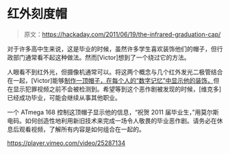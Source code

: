 # 红外刻度帽

> 原文：<https://hackaday.com/2011/06/19/the-infrared-graduation-cap/>

对于许多高中生来说，这是毕业的时候，虽然许多学生喜欢装饰他们的帽子，但行政部门通常看不起这种做法。然而[Victor]想到了一个绕过它的方法。

人眼看不到红外光，但摄像机通常可以。将这两个概念与几个红外发光二极管结合在一起，[Victor]能够[制作一顶帽子，在每个人的“数字记忆”中显示他的装饰，](http://razorconcepts.net/Hat.html)但在显示犯罪视频之前不会被检测到。希望等到这个恶作剧被发现的时候，[维克多]已经成功毕业，可能会继续从事其他职业。

一个 ATmega 168 控制这顶帽子显示他的信息，“祝贺 2011 届毕业生，”用莫尔斯电码。如何创造性地利用新旧技术来完成一场令人敬畏的毕业恶作剧。请务必在休息后观看视频，了解所有内容是如何组合在一起的。  

<https://player.vimeo.com/video/25287134>

</div> </body> </html>